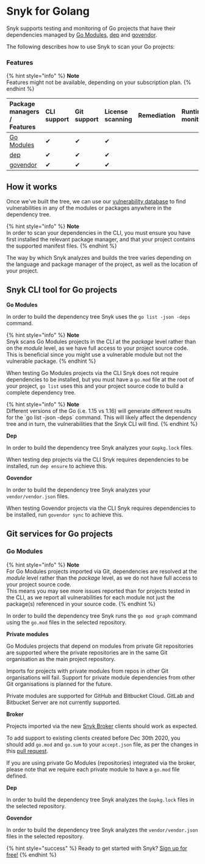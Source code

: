 # Snyk for Golang

Snyk supports testing and monitoring of Go projects that have their dependencies managed by [Go Modules](https://golang.org/ref/mod), [dep](https://github.com/golang/dep) and [govendor](https://github.com/kardianos/govendor).

The following describes how to use Snyk to scan your Go projects:

### Features <a id="h_01ESM3GFNMN0F7ART59AEK97TM"></a>

{% hint style="info" %}
**Note**  
Features might not be available, depending on your subscription plan.
{% endhint %}

| Package managers / Features | CLI support | Git support | License scanning | Remediation | Runtime monitoring |
| :--- | :--- | :--- | :--- | :--- | :--- |
| [Go Modules](https://golang.org/ref/mod) | ✔︎ | ✔︎ | ✔︎ |  |  |
| [dep](https://github.com/golang/dep) | ✔︎ | ✔︎ | ✔︎ |  |  |
| [govendor](https://github.com/kardianos/govendor) | ✔︎ | ✔︎ | ✔︎ |  |  |

## **How it works**

Once we've built the tree, we can use our [vulnerability database](https://snyk.io/vuln) to find vulnerabilities in any of the modules or packages anywhere in the dependency tree.

{% hint style="info" %}
**Note**  
In order to scan your dependencies in the CLI, you must ensure you have first installed the relevant package manager, and that your project contains the supported manifest files.
{% endhint %}

The way by which Snyk analyzes and builds the tree varies depending on the language and package manager of the project, as well as the location of your project.

## Snyk CLI tool for Go projects

**Go Modules**

In order to build the dependency tree Snyk uses the `go list -json -deps` command.

{% hint style="info" %}
**Note**  
Snyk scans Go Modules projects in the CLI at the _package_ level rather than on the _module_ level, as we have full access to your project source code.  
This is beneficial since you might use a vulnerable module but not the vulnerable package.
{% endhint %}

When testing Go Modules projects via the CLI Snyk does not require dependencies to be installed, but you must have a `go.mod` file at the root of your project, `go list` uses this and your project source code to build a complete dependency tree.

{% hint style="info" %}
**Note**  
Different versions of the Go \(i.e. 1.15 vs 1.16\) will generate different results for the \`go list -json -deps\` command. This will likely affect the dependency tree and in turn, the vulnerabilities that the Snyk CLI will find.
{% endhint %}

**Dep**

In order to build the dependency tree Snyk analyzes your `Gopkg.lock` files.

When testing dep projects via the CLI Snyk requires dependencies to be installed, run `dep ensure` to achieve this.

**Govendor**

In order to build the dependency tree Snyk analyzes your `vendor/vendor.json` files.

When testing Govendor projects via the CLI Snyk requires dependencies to be installed, run `govendor sync` to achieve this.

## Git services for Go projects

### **Go Modules**

{% hint style="info" %}
**Note**  
For Go Modules projects imported via Git, dependencies are resolved at the _module_ level rather than the _package_ level, as we do not have full access to your project source code.  
This means you may see more issues reported than for projects tested in the CLI, as we report all vulnerabilities for each module not just the package\(s\) referenced in your source code.
{% endhint %}

In order to build the dependency tree Snyk runs the `go mod graph` command using the `go.mod` files in the selected repository.

**Private modules**

Go Modules projects that depend on modules from private Git repositories are supported where the private repositories are in the same Git organisation as the main project repository.

Imports for projects with private modules from repos in other Git organisations will fail. Support for private module dependencies from other Git organisations is planned for the future.

Private modules are supported for GitHub and Bitbucket Cloud. GitLab and Bitbucket Server are not currently supported.

**Broker**

Projects imported via the new [Snyk Broker](https://docs.snyk.io/integrations/snyk-broker/broker-introduction) clients should work as expected.

To add support to existing clients created before Dec 30th 2020, you should add `go.mod` and `go.sum` to your `accept.json` file, as per the changes in this [pull request](https://github.com/snyk/broker/pull/299/files).

If you are using private Go Modules \(repositories\) integrated via the broker, please note that we require each private module to have a `go.mod` file defined.

**Dep**

In order to build the dependency tree Snyk analyzes the `Gopkg.lock` files in the selected repository.

**Govendor**

In order to build the dependency tree Snyk analyzes the `vendor/vendor.json` files in the selected repository.

{% hint style="success" %}
Ready to get started with Snyk? [Sign up for free!](https://snyk.io/login?cta=sign-up&loc=footer&page=support_docs_page)
{% endhint %}

